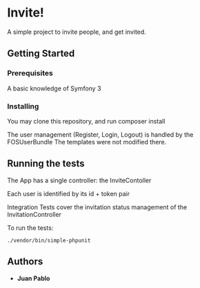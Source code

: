 # Invite!

A simple project to invite people, and get invited.

## Getting Started

### Prerequisites

A basic knowledge of Symfony 3

### Installing

You may clone this repository, and run composer install

The user management (Register, Login, Logout) is handled by the FOSUserBundle
The templates were not modified there.

## Running the tests

The App has a single controller: the InviteContoller

Each user is identified by its id + token pair

Integration Tests cover the invitation status management of the InvitationController

To run the tests:

```
./vendor/bin/simple-phpunit
```

## Authors

* **Juan Pablo**